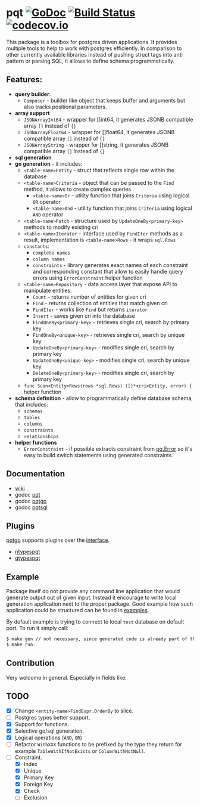 # pqt [![GoDoc](https://godoc.org/github.com/piotrkowalczuk/pqt?status.svg)](http://godoc.org/github.com/piotrkowalczuk/pqt)&nbsp;[![Build Status](https://travis-ci.org/piotrkowalczuk/pqt.svg)](https://travis-ci.org/piotrkowalczuk/pqt)&nbsp;[![codecov.io](https://codecov.io/github/piotrkowalczuk/pqt/coverage.svg?branch=master)](https://codecov.io/github/piotrkowalczuk/pqt?branch=master)

This package is a toolbox for postgres driven applications.
It provides multiple tools to help to work with postgres efficiently.
In comparison to other currently available libraries instead of pushing struct tags into anti pattern or parsing SQL, it allows to define schema programmatically.

## Features:

- __query builder__:
	- `Composer` - builder like object that keeps buffer and arguments but also tracks positional parameters.
- __array support__
	- `JSONArrayInt64` - wrapper for []int64, it generates JSONB compatible array `[]` instead of `{}`
	- `JSONArrayFloat64` - wrapper for []float64, it generates JSONB compatible array `[]` instead of `{}`
	- `JSONArrayString` - wrapper for []string, it generates JSONB compatible array `[]` instead of `{}`
- __sql generation__
- __go generation__ - it includes:
	- `<table-name>Entity` - struct that reflects single row within the database
	- `<table-name>Criteria` - object that can be passed to the `Find` method, it allows to create complex queries
		- `<table-name>Or` - utility function that joins `Criteria` using logical `OR` operator
		- `<table-name>And` - utility function that joins `Criteria` using logical `AND` operator
	- `<table-name>Patch` - structure used by `UpdateOneBy<primary-key>` methods to modify existing cri
	- `<table-name>Iterator` - interface used by `FindIter` methods as a result, implementation is `<table-name>Rows` - it wraps `sql.Rows`
	- `constants`:
		- `complete names`
		- `column names`
		- `constraints` - library generates exact names of each constraint and corresponding constant that allow to easily handle query errors using `ErrorConstraint` helper function
	- `<table-name>Repository` - data access layer that expose API to manipulate entities:
		- `Count` - returns number of entities for given cri
		- `Find` - returns collection of entities that match given cri
		- `FindIter` - works like `Find` but returns `iterator`
		- `Insert` - saves given cri into the database
		- `FindOneBy<primary-key>` - retrieves single cri, search by primary key
		- `FindOneBy<unique-key>` - retrieves single cri, search by unique key
		- `UpdateOneBy<primary-key>` - modifies single cri, search by primary key
		- `UpdateOneBy<unique-key>` - modifies single cri, search by unique key
		- `DeleteOneBy<primary-key>` - modifies single cri, search by primary key
	- `func Scan<Entity>Rows(rows *sql.Rows) ([]*<cri>Entity, error) {` helper function
- __schema definition__ - allow to programmatically define database schema, that includes:
	- `schemas`
	- `tables`
	- `columns`
	- `constraints`
	- `relationships`
- __helper functions__
    - `ErrorConstraint` - if possible extracts constraint from [pq.Error](https://godoc.org/github.com/lib/pq#Error) so it's easy to build switch statements using generated constraints.

## Documentation

* [wiki](https://github.com/piotrkowalczuk/pqt/wiki)
* godoc [pqt](http://godoc.org/github.com/piotrkowalczuk/pqt)
* godoc [pqtgo](http://godoc.org/github.com/piotrkowalczuk/pqt/pqtgo)
* godoc [pqtsql](http://godoc.org/github.com/piotrkowalczuk/pqt/pqtsql)

## Plugins 

[pqtgo](github.com/piotrkowalczuk/pqt/pqtgo) supports plugins over the [interface](https://godoc.org/github.com/piotrkowalczuk/pqt/pqtgo#Plugin).

* [ntypespqt](github.com/piotrkowalczuk/ntypes)
* [qtypespqt](github.com/piotrkowalczuk/qtypes)

## Example

Package itself do not provide any command line application that would generate output out of given input.
Instead it encourage to write local generation application next to the proper package.
Good example how such application could be structured can be found in [examples](https://github.com/piotrkowalczuk/pqt/tree/master/example).

By default example is trying to connect to local `test` database on default port.
To run it simply call:

```bash
$ make gen // not necessary, since generated code is already part of the repo
$ make run
```

## Contribution

Very welcome in general. Especially in fields like:

## TODO

* [x] Change `<entity-name>FindExpr.OrderBy` to slice.
* [ ] Postgres types better support.
* [x] Support for functions.
* [x] Selective go/sql generation.
* [x] Logical operations (`AND`, `OR`)
* [ ] Refactor `WithXXX` functions to be prefixed by the type they return for example `TableWithIfNotExists` or `ColumnWithNotNull`.
* [ ] Constraint.
    * [x] Index
    * [x] Unique
    * [x] Primary Key
    * [x] Foreign Key
    * [x] Check
    * [ ] Exclusion
